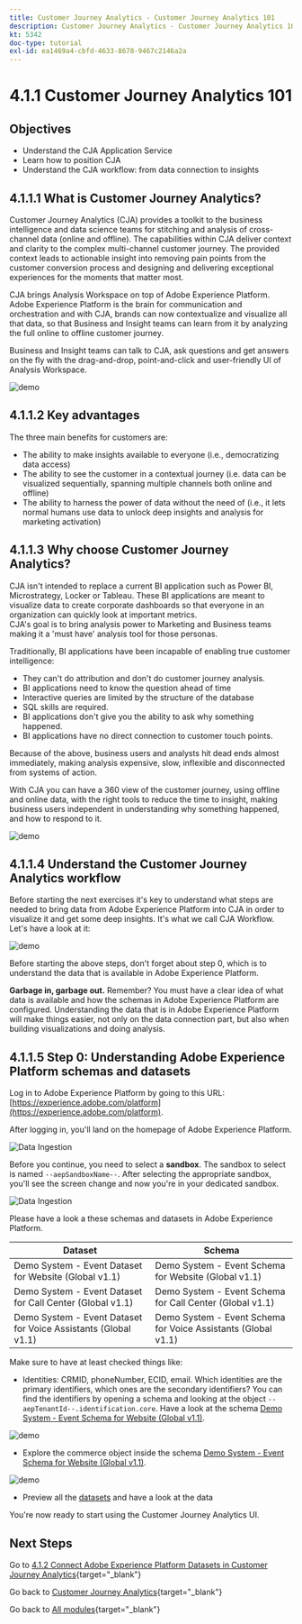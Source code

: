 ```yaml
---
title: Customer Journey Analytics - Customer Journey Analytics 101
description: Customer Journey Analytics - Customer Journey Analytics 101
kt: 5342
doc-type: tutorial
exl-id: ea1469a4-cbfd-4633-8678-9467c2146a2a
---
```

# 4.1.1 Customer Journey Analytics 101

## Objectives

- Understand the CJA Application Service
- Learn how to position CJA
- Understand the CJA workflow: from data connection to insights

## 4.1.1.1 What is Customer Journey Analytics?

Customer Journey Analytics (CJA) provides a toolkit to the business intelligence and data science teams for stitching and analysis of cross-channel data (online and offline). The capabilities within CJA deliver context and clarity to the complex multi-channel customer journey. The provided context leads to actionable insight into removing pain points from the customer conversion process and designing and delivering exceptional experiences for the moments that matter most.

CJA brings Analysis Workspace on top of Adobe Experience Platform. Adobe Experience Platform is the brain for communication and orchestration and with CJA, brands can now contextualize and visualize all that data, so that Business and Insight teams can learn from it by analyzing the full online to offline customer journey. 

Business and Insight teams can talk to CJA, ask questions and get answers on the fly with the drag-and-drop, point-and-click and user-friendly UI of Analysis Workspace.

![demo](./images/cja-adv-analysis1.png)

## 4.1.1.2 Key advantages

The three main benefits for customers are:

- The ability to make insights available to everyone (i.e., democratizing data access)
- The ability to see the customer in a contextual journey (i.e. data can be visualized sequentially, spanning multiple channels both online and offline)
- The ability to harness the power of data without the need of  (i.e., it lets normal humans use data to unlock deep insights and analysis for marketing activation)

## 4.1.1.3 Why choose Customer Journey Analytics?

CJA isn't intended to replace a current BI application such as Power BI, Microstrategy, Locker or Tableau. These BI applications are meant to visualize data to create corporate dashboards so that everyone in an organization can quickly look at important metrics.  
CJA's goal is to bring analysis power to Marketing and Business teams making it a 'must have' analysis tool for those personas.

Traditionally, BI applications have been incapable of enabling true customer intelligence:

- They can't do attribution and don't do customer journey analysis. 
- BI applications need to know the question ahead of time 
- Interactive queries are limited by the structure of the database
- SQL skills are required. 
- BI applications don't give you the ability to ask why something happened. 
- BI applications have no direct connection to customer touch points. 

Because of the above, business users and analysts hit dead ends almost immediately, making analysis expensive, slow, inflexible and disconnected from systems of action.

With CJA you can have a 360 view of the customer journey, using offline and online data, with the right tools to reduce the time to insight, making business users independent in understanding why something happened, and how to respond to it.

![demo](./images/cja-use-case.png)

## 4.1.1.4 Understand the Customer Journey Analytics workflow

Before starting the next exercises it's key to understand what steps are needed to bring data from Adobe Experience Platform into CJA in order to visualize it and get some deep insights. It's what we call CJA Workflow. Let's have a look at it:

![demo](./images/cja-work-flow.jpg)

Before starting the above steps, don't forget about step 0, which is to understand the data that is available in Adobe Experience Platform.

**Garbage in, garbage out.** Remember? You must have a clear idea of what data is available and how the schemas in Adobe Experience Platform are configured. Understanding the data that is in Adobe Experience Platform will make things easier, not only on the data connection part, but also when building visualizations and doing analysis. 

## 4.1.1.5 Step 0: Understanding Adobe Experience Platform schemas and datasets

Log in to Adobe Experience Platform by going to this URL: [https://experience.adobe.com/platform](https://experience.adobe.com/platform).

After logging in, you'll land on the homepage of Adobe Experience Platform.

![Data Ingestion](./../../../../modules/delivery-activation/datacollection/dc1.2/images/home.png)

Before you continue, you need to select a **sandbox**. The sandbox to select is named ``--aepSandboxName--``. After selecting the appropriate sandbox, you'll see the screen change and now you're in your dedicated sandbox.

![Data Ingestion](./../../../../modules/delivery-activation/datacollection/dc1.2/images/sb1.png)

Please have a look a these schemas and datasets in Adobe Experience Platform.

| Dataset         | Schema|    
| ----------------- |-------------| 
| Demo System - Event Dataset for Website (Global v1.1) | Demo System - Event Schema for Website (Global v1.1) |   
| Demo System - Event Dataset for Call Center (Global v1.1) | Demo System - Event Schema for Call Center (Global v1.1) |   
| Demo System - Event Dataset for Voice Assistants (Global v1.1)| Demo System - Event Schema for Voice Assistants (Global v1.1)|    

Make sure to have at least checked things like:

- Identities: CRMID, phoneNumber, ECID, email. Which identities are the primary identifiers, which ones are the secondary identifiers?
You can find the identifiers by opening a schema and looking at the object `--aepTenantId--.identification.core`. Have a look at the schema [Demo System - Event Schema for Website (Global v1.1)](https://experience.adobe.com/platform/schema).

![demo](./images/identity.png)

- Explore the commerce object inside the schema [Demo System - Event Schema for Website (Global v1.1)](https://experience.adobe.com/platform/schema).

![demo](./images/commerce.png)

- Preview all the [datasets](https://experience.adobe.com/platform/dataset/browse?limit=50&page=1&sortDescending=1&sortField=created) and have a look at the data

You're now ready to start using the Customer Journey Analytics UI.

## Next Steps

Go to [4.1.2 Connect Adobe Experience Platform Datasets in Customer Journey Analytics](./ex2.md){target="_blank"}

Go back to [Customer Journey Analytics](./customer-journey-analytics-build-a-dashboard.md){target="_blank"}

Go back to [All modules](./../../../../overview.md){target="_blank"}
